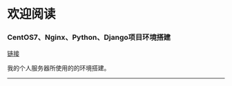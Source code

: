 # 欢迎阅读

### CentOS7、Nginx、Python、Django项目环境搭建

[链接]([http://localhost:8080/?data=http://qn.thinkingtouch.com/md/CentOS7%E3%80%81Nginx%E3%80%81Python%E3%80%81Django%E9%A1%B9%E7%9B%AE%E7%8E%AF%E5%A2%83%E6%90%AD%E5%BB%BA.md](http://localhost:8080/?data=http://qn.thinkingtouch.com/md/CentOS7、Nginx、Python、Django项目环境搭建.md))

我的个人服务器所使用的的环境搭建。

****
